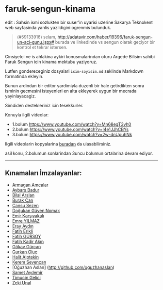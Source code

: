 # faruk-sengun-kinama
edit : Sahsin ismi sozlukten bir suser'in uyarisi uzerine Sakarya Teknokent web sayfasinda yanlis yazildigini ogrenmis bulunduk.


> (#59133916) selam, http://adatavir.com/haber/19396/faruk-sengun-un-aci-gunu.jspx# burada ve linkedinde vs sengun olarak geçiyor bir kontrol et tekrar istersen.


Cinsiyetci ve is ahlakina aykiri konusmalarindan oturu Argede Bilisim sahibi Faruk Sengun icin kinama mektubu yaziyoruz.

Lutfen gondereceginiz dosyalari `isim-soyisim.md` seklinde Markdown formatinda ekleyin.

Bunun ardindan bir editor yardimiyla duzenli bir hale getirdikten sonra isminin gecmesini isteyenleri en alta ekleyerek uygun bir mecrada yayinlayacagiz.

Simdiden destekleriniz icin tesekkurler.


Konuyla ilgili videolar:
- 1.bolum https://www.youtube.com/watch?v=Mn68egT3vh0
- 2.bolum https://www.youtube.com/watch?v=I4e1JJhCBYs
- 3.bolum https://www.youtube.com/watch?v=2w-dnUpuhNk

Ilgili videolarin kopyalarina [buradan](https://drive.google.com/a/leventyalcin.com/folderview?id=0BxLKFjSyiyCIakFxX2JkSVI0Zmc&usp=sharing) da ulasabilirsiniz.


asil konu, 2.bolumun sonlarindan 3uncu bolumun ortalarina devam ediyor.

---

## Kınamaları İmzalayanlar:
- [Armagan Amcalar](http://github.com/dashersw)
- [Aybars Badur](http://github.com/ybrs)
- [Bilal Arslan](http://github.com/arslanbilal)
- [Burak Can](http://github.com/burakcan)
- [Cansu Sezen](http://github.com/cansusezen)
- [Doğukan Güven Nomak](http://github.com/dnomak)
- [Emir Karşıyakalı](http://github.com/emir)
- [Emre YILMAZ](http://github.com/delirehberi)
- [Eray Aydın](http://github.com/erayaydin)
- [Fatih Erikli](http://github.com/fatiherikli)
- [Fatih GÜRSOY](http://github.com/fg)
- [Fatih Kadir Akın](http://github.com/f)
- [Gökay Gürcan](https://github.com/gokaygurcan)
- [Gurkan Oluc](http://github.com/gurkanoluc)
- [Halit Alptekin](http://github.com/halitalptekin)
- [Kerem Sevencan](http://github.com/keremciu)
- [Oğuzhan Aslan] (http://github.com/oguzhanaslan)
- [Samet Aydemir](http://github.com/smtaydemir)
- [Timucin Gelici](http://github.com/timucingelici)
- [Zeki Unal](http://github.com/zekiunal)
